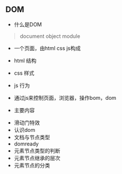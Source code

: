 ## DOM
+ 什么是DOM
> document object module
+ 一个页面，由html css js构成
+ html 结构
+ css 样式
+ js 行为
+ 通过js来控制页面，浏览器，操作bom，dom

+ 主要内容
- 滑动门特效
- 认识dom
- 文档与节点类型
- domready
- 元素节点类型的判断
- 元素节点继承的层次
- 元素节点的分类